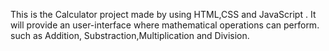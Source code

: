 This is the Calculator project made by using HTML,CSS and JavaScript .
It will provide an user-interface where mathematical operations can perform.
such as Addition, Substraction,Multiplication and Division.
